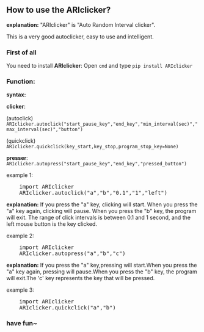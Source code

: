 ## How to use the ARIclicker? 

**explanation:** 
"ARIclicker" is "Auto Random Interval clicker".

 This is a very good autoclicker, easy to use and intelligent.


### **First of all** 

You need to install **ARIclicker**: Open `cmd` and type `pip install ARIclicker`

### Function:

**syntax:**

**clicker**:

(autoclick)
`
ARIclicker.autoclick("start_pause_key","end_key","min_interval(sec)","max_interval(sec)","button")
`

(quickclick)
`
ARIclicker.quickclick(key_start,key_stop,program_stop_key=None)
`

**presser**:
`
ARIclicker.autopress("start_pause_key","end_key","pressed_button")
`

example 1:
<pre>
	import ARIclicker 
	ARIclicker.autoclick("a","b","0.1","1","left")
</pre>

**explanation:** If you press the "a" key, clicking will start. When you press the "a" key again, clicking will pause. When you press the "b" key, the program will exit. The range of click intervals is between 0.1 and 1 second, and the left mouse button is the key clicked.

example 2:
<pre>
	import ARIclicker
	ARIclicker.autopress("a","b","c")
</pre>


**explanation:** If you press the "a" key,pressing will start.When you press the "a" key again, pressing will pause.When you press the "b" key, the program will exit.The 'c' key represents the key that will be pressed.

example 3:
<pre>
	import ARIclicker
	ARIclicker.quickclick("a","b")
</pre>


 ### **have fun~**










